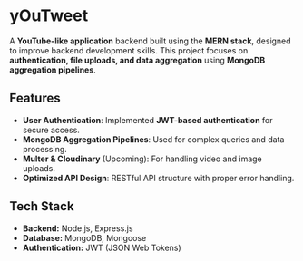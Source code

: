 # yOuTweet  

A **YouTube-like application** backend built using the **MERN stack**, designed to improve backend development skills. This project focuses on **authentication, file uploads, and data aggregation** using **MongoDB aggregation pipelines**.  

## Features  
- **User Authentication**: Implemented **JWT-based authentication** for secure access.  
- **MongoDB Aggregation Pipelines**: Used for complex queries and data processing.  
- **Multer & Cloudinary** (Upcoming): For handling video and image uploads.  
- **Optimized API Design**: RESTful API structure with proper error handling.  

## Tech Stack  
- **Backend:** Node.js, Express.js  
- **Database:** MongoDB, Mongoose  
- **Authentication:** JWT (JSON Web Tokens)  


